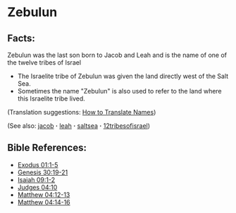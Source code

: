 # Zebulun #

## Facts: ##

Zebulun was the last son born to Jacob and Leah and is the name of one of the twelve tribes of Israel

* The Israelite tribe of Zebulun was given the land directly west of the Salt Sea.
* Sometimes the name "Zebulun" is also used to refer to the land where this Israelite tribe lived.
  

(Translation suggestions: [How to Translate Names](https://git.door43.org/Door43/en-ta-translate-vol1/src/master/content/translate_names.md))

(See also: [jacob](../other/jacob.md) **·** [leah](../other/leah.md) **·** [saltsea](../other/saltsea.md) **·** [12tribesofisrael](../other/12tribesofisrael.md))

## Bible References: ##

* [Exodus 01:1-5](https://door43.org/en/bible/notes/exo/01/01)
* [Genesis 30:19-21](https://door43.org/en/bible/notes/gen/30/19)
* [Isaiah 09:1-2](https://door43.org/en/bible/notes/isa/09/01)
* [Judges 04:10](https://door43.org/en/bible/notes/jdg/04/10)
* [Matthew 04:12-13](https://door43.org/en/bible/notes/mat/04/12)
* [Matthew 04:14-16](https://door43.org/en/bible/notes/mat/04/14)

